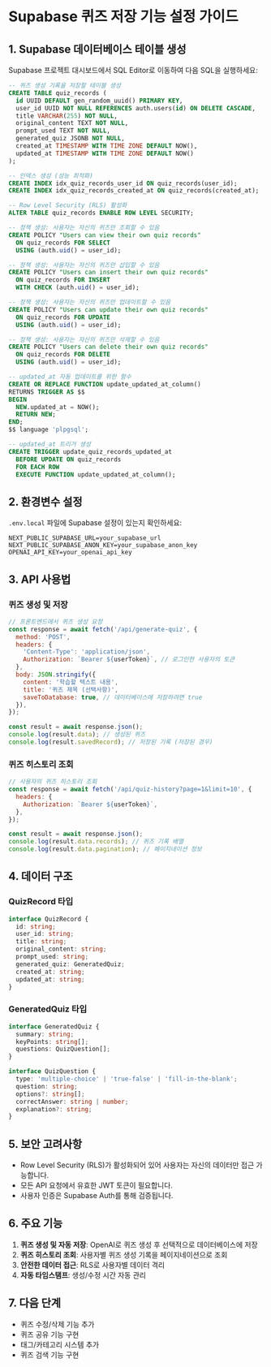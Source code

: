 # Supabase 퀴즈 저장 기능 설정 가이드

## 1. Supabase 데이터베이스 테이블 생성

Supabase 프로젝트 대시보드에서 SQL Editor로 이동하여 다음 SQL을 실행하세요:

```sql
-- 퀴즈 생성 기록을 저장할 테이블 생성
CREATE TABLE quiz_records (
  id UUID DEFAULT gen_random_uuid() PRIMARY KEY,
  user_id UUID NOT NULL REFERENCES auth.users(id) ON DELETE CASCADE,
  title VARCHAR(255) NOT NULL,
  original_content TEXT NOT NULL,
  prompt_used TEXT NOT NULL,
  generated_quiz JSONB NOT NULL,
  created_at TIMESTAMP WITH TIME ZONE DEFAULT NOW(),
  updated_at TIMESTAMP WITH TIME ZONE DEFAULT NOW()
);

-- 인덱스 생성 (성능 최적화)
CREATE INDEX idx_quiz_records_user_id ON quiz_records(user_id);
CREATE INDEX idx_quiz_records_created_at ON quiz_records(created_at);

-- Row Level Security (RLS) 활성화
ALTER TABLE quiz_records ENABLE ROW LEVEL SECURITY;

-- 정책 생성: 사용자는 자신의 퀴즈만 조회할 수 있음
CREATE POLICY "Users can view their own quiz records"
  ON quiz_records FOR SELECT
  USING (auth.uid() = user_id);

-- 정책 생성: 사용자는 자신의 퀴즈만 삽입할 수 있음
CREATE POLICY "Users can insert their own quiz records"
  ON quiz_records FOR INSERT
  WITH CHECK (auth.uid() = user_id);

-- 정책 생성: 사용자는 자신의 퀴즈만 업데이트할 수 있음
CREATE POLICY "Users can update their own quiz records"
  ON quiz_records FOR UPDATE
  USING (auth.uid() = user_id);

-- 정책 생성: 사용자는 자신의 퀴즈만 삭제할 수 있음
CREATE POLICY "Users can delete their own quiz records"
  ON quiz_records FOR DELETE
  USING (auth.uid() = user_id);

-- updated_at 자동 업데이트를 위한 함수
CREATE OR REPLACE FUNCTION update_updated_at_column()
RETURNS TRIGGER AS $$
BEGIN
  NEW.updated_at = NOW();
  RETURN NEW;
END;
$$ language 'plpgsql';

-- updated_at 트리거 생성
CREATE TRIGGER update_quiz_records_updated_at
  BEFORE UPDATE ON quiz_records
  FOR EACH ROW
  EXECUTE FUNCTION update_updated_at_column();
```

## 2. 환경변수 설정

`.env.local` 파일에 Supabase 설정이 있는지 확인하세요:

```env
NEXT_PUBLIC_SUPABASE_URL=your_supabase_url
NEXT_PUBLIC_SUPABASE_ANON_KEY=your_supabase_anon_key
OPENAI_API_KEY=your_openai_api_key
```

## 3. API 사용법

### 퀴즈 생성 및 저장

```javascript
// 프론트엔드에서 퀴즈 생성 요청
const response = await fetch('/api/generate-quiz', {
  method: 'POST',
  headers: {
    'Content-Type': 'application/json',
    Authorization: `Bearer ${userToken}`, // 로그인한 사용자의 토큰
  },
  body: JSON.stringify({
    content: '학습할 텍스트 내용',
    title: '퀴즈 제목 (선택사항)',
    saveToDatabase: true, // 데이터베이스에 저장하려면 true
  }),
});

const result = await response.json();
console.log(result.data); // 생성된 퀴즈
console.log(result.savedRecord); // 저장된 기록 (저장된 경우)
```

### 퀴즈 히스토리 조회

```javascript
// 사용자의 퀴즈 히스토리 조회
const response = await fetch('/api/quiz-history?page=1&limit=10', {
  headers: {
    Authorization: `Bearer ${userToken}`,
  },
});

const result = await response.json();
console.log(result.data.records); // 퀴즈 기록 배열
console.log(result.data.pagination); // 페이지네이션 정보
```

## 4. 데이터 구조

### QuizRecord 타입

```typescript
interface QuizRecord {
  id: string;
  user_id: string;
  title: string;
  original_content: string;
  prompt_used: string;
  generated_quiz: GeneratedQuiz;
  created_at: string;
  updated_at: string;
}
```

### GeneratedQuiz 타입

```typescript
interface GeneratedQuiz {
  summary: string;
  keyPoints: string[];
  questions: QuizQuestion[];
}

interface QuizQuestion {
  type: 'multiple-choice' | 'true-false' | 'fill-in-the-blank';
  question: string;
  options?: string[];
  correctAnswer: string | number;
  explanation?: string;
}
```

## 5. 보안 고려사항

- Row Level Security (RLS)가 활성화되어 있어 사용자는 자신의 데이터만 접근 가능합니다.
- 모든 API 요청에서 유효한 JWT 토큰이 필요합니다.
- 사용자 인증은 Supabase Auth를 통해 검증됩니다.

## 6. 주요 기능

1. **퀴즈 생성 및 자동 저장**: OpenAI로 퀴즈 생성 후 선택적으로 데이터베이스에 저장
2. **퀴즈 히스토리 조회**: 사용자별 퀴즈 생성 기록을 페이지네이션으로 조회
3. **안전한 데이터 접근**: RLS로 사용자별 데이터 격리
4. **자동 타임스탬프**: 생성/수정 시간 자동 관리

## 7. 다음 단계

- 퀴즈 수정/삭제 기능 추가
- 퀴즈 공유 기능 구현
- 태그/카테고리 시스템 추가
- 퀴즈 검색 기능 구현
